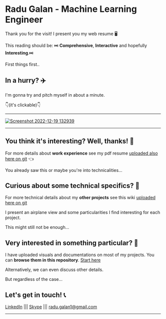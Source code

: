 
# Radu Galan - Machine Learning Engineer
Thank you for the visit! I present you my web resume 🖥️

This reading should be: ⏭️ **Comprehensive**, **Interactive** and hopefully **Interesting**.⏭️

First things first.. 

## In a hurry? ✈️ 
I'm gonna try and pitch myself in about a minute.

👇(it's clickable)👇

--------------------
[![Screenshot 2022-12-19 132939](https://user-images.githubusercontent.com/24411949/208420978-54eb9bb1-ebb9-4f01-8322-265f0b0cedf2.png)](https://www.youtube.com/watch?v=Q7Ayyve3-Mg&list=PLgIPHnjAhQVT7WR6bEY8AkwsZ6VjGwm63&index=1)

--------------------

## You think it's interesting? Well, thanks! 🚂 

For more details about **work experience** see my pdf resume [uploaded also here on git](https://github.com/RaduGalan1/pers_proj/blob/main/Resume-RaduGalan-2023.3.pdf) 👈 

You already saw this or maybe you're into technicalities...


## Curious about some technical specifics? 🔨 

For more technical details about my **other projects** see this wiki [uploaded here on git](https://github.com/RaduGalan1/pers_proj/blob/main/README_long.md)

I present an airplane view and some particularities I find interesting for each project.

This might still not be enough...

## Very interested in something particular? 📖 

I have uploaded visuals and documentations on most of my projects. You can **browse them in this repository**. [Start here](https://github.com/RaduGalan1/pers_proj/tree/main/Projects)

Alternatively, we can even discuss other details.

But regardless of the case... 

## Let's get in touch! 📞 
[LinkedIn](https://www.linkedin.com/in/radu-galan/) ||| [Skype](https://join.skype.com/invite/M7B7eSxLEDoE) ||| radu.galan1@gmail.com  


----------------

